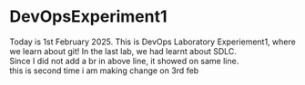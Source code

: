 # DevOpsExperiment1
Today is 1st February 2025. This is DevOps Laboratory Experiement1, where we learn about git!
In the last lab, we had learnt about SDLC.
<br>
Since I did not add a br in above line, it showed on same line.
<br>
this is second time i am making change on 3rd feb
